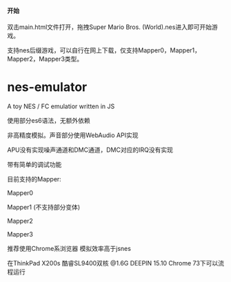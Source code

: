 #### 开始

双击main.html文件打开，拖拽Super Mario Bros. (World).nes进入即可开始游戏。

支持nes后缀游戏，可以自行在网上下载，仅支持Mapper0，Mapper1，Mapper2，Mapper3类型。

# nes-emulator
A toy NES / FC emulatior written in JS

使用部分es6语法，无额外依赖

非高精度模拟。声音部分使用WebAudio API实现

APU没有实现噪声通道和DMC通道，DMC对应的IRQ没有实现

带有简单的调试功能


目前支持的Mapper:

Mapper0

Mapper1 (不支持部分变体)

Mapper2

Mapper3

推荐使用Chrome系浏览器
模拟效率高于jsnes

在ThinkPad X200s 酷睿SL9400双核 @1.6G DEEPIN 15.10 Chrome 73下可以流程运行
